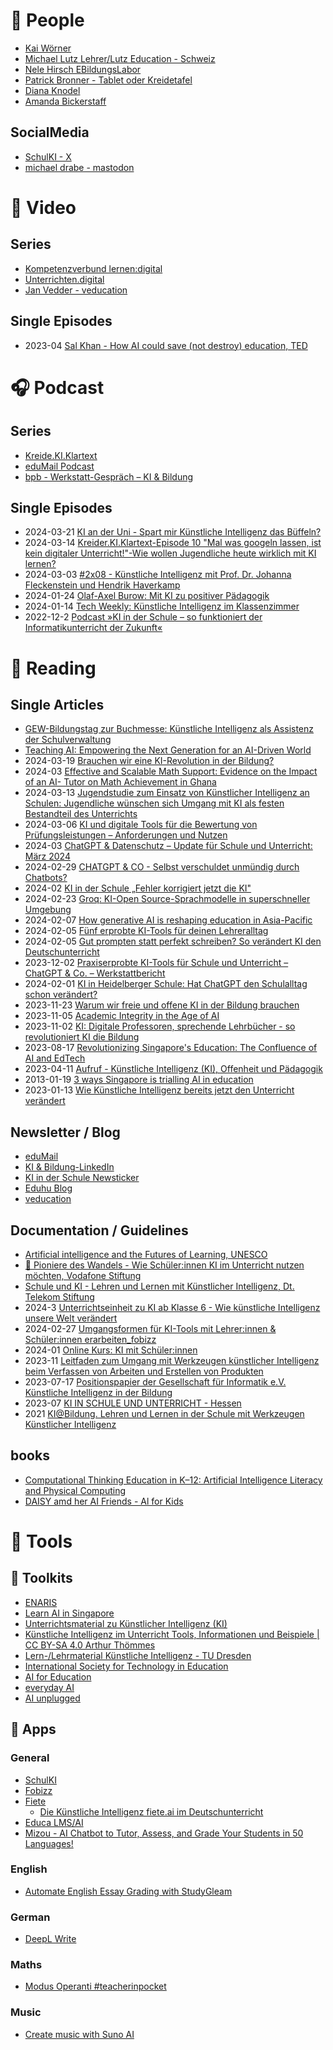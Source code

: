 # :information_desk_person: People

* [Kai Wörner](https://twitter.com/Woe_Real)
* [Michael Lutz Lehrer/Lutz Education - Schweiz](https://www.linkedin.com/in/michaellutz-edtech-advisor)
* [Nele Hirsch EBildungsLabor](https://www.linkedin.com/in/nele-hirsch-2a79a51a0)
* [Patrick Bronner - Tablet oder Kreidetafel](https://www.patrickbronner.de/)
* [Diana Knodel](https://de.linkedin.com/in/dianaknodel)
* [Amanda Bickerstaff](https://www.linkedin.com/in/amanda-bickerstaff-edu)

## SocialMedia
* [SchulKI - X](https://twitter.com/schulKI_de)
* [michael drabe - mastodon](https://bildung.social/@m_drabe)

# :movie_camera: Video

## Series
* [Kompetenzverbund lernen:digital](https://youtube.com/@lernendigitalDE)
* [Unterrichten.digital](https://youtube.com/@unterrichten.digital-tutor125)
* [Jan Vedder - veducation](https://youtube.com/@janvedder6962)

## Single Episodes
* 2023-04 [Sal Khan - How AI could save (not destroy) education, TED](https://www.ted.com/talks/sal_khan_how_ai_could_save_not_destroy_education) 

# :headphones: Podcast

## Series
* [Kreide.KI.Klartext](https://kreide-ki-klartext.podigee.io/)
* [eduMail Podcast](https://ebildungslabor.de/category/podcast/)
* [bpb - Werkstatt-Gespräch – KI & Bildung](https://www.bpb.de/lernen/digitale-bildung/werkstatt/540032/werkstatt-gespraech-ki-bildung/)

## Single Episodes
* 2024-03-21 [KI an der Uni - Spart mir Künstliche Intelligenz das Büffeln?](https://www.deutschlandfunk.de/kuenstliche-intelligenz-universitaet-uni-ki-bueffeln-lernen-dlf-0bfee462-100.html)
* 2024-03-14 [Kreider.KI.Klartext-Episode 10 "Mal was googeln lassen, ist kein digitaler Unterricht!"-Wie wollen Jugendliche heute wirklich mit KI lernen?](https://kreide-ki-klartext.podigee.io/20-new-episode)
* 2024-03-03 [#2x08 - Künstliche Intelligenz mit Prof. Dr. Johanna Fleckenstein und Hendrik Haverkamp](https://auftrag-aufbruch.podigee.io/20-kunstliche-intelligenz#t=5)
* 2024-01-24 [Olaf-Axel Burow: Mit KI zu positiver Pädagogik](https://www.swr.de/wissen/olaf-axel-burow-mit-ki-zu-positiver-paedagogik-100.html)
* 2024-01-14 [Tech Weekly: Künstliche Intelligenz im Klassenzimmer](https://www.bitkom.org/mediathek/podcasts/Tech-Weekly-Kuenstliche-Intelligenz-im-Klassenzimmer)
* 2022-12-2 [Podcast »KI in der Schule – so funktioniert der Informatikunterricht der Zukunft« ](https://www.fraunhofer.de/de/mediathek/podcasts/podcasts-2022/ki-in-der-schule.html)

# :book: Reading

## Single Articles
* [GEW-Bildungstag zur Buchmesse: Künstliche Intelligenz als Assistenz der Schulverwaltung](https://www.gew.de/aktuelles/detailseite/ki-als-assistenz-der-schulverwaltung)
* [Teaching AI: Empowering the Next Generation for an AI-Driven World](https://medium.com/@andrewmarcinek/teaching-ai-empowering-the-next-generation-for-an-ai-driven-world-6832ac0f1c01)
* 2024-03-19 [Brauchen wir eine KI-Revolution in der Bildung?](https://ebildungslabor.de/blog/brauchen-wir-eine-ki-revolution-in-der-bildung/)
* 2024-03 [Effective and Scalable Math Support: Evidence on the Impact of an AI- Tutor on Math Achievement in Ghana](https://arxiv.org/ftp/arxiv/papers/2402/2402.09809.pdf)
* 2024-03-13 [Jugendstudie zum Einsatz von Künstlicher Intelligenz an Schulen: Jugendliche wünschen sich Umgang mit KI als festen Bestandteil des Unterrichts](https://www.vodafone-stiftung.de/jugendstudie-kuenstliche-intelligenz/)
* 2024-03-06 [KI und digitale Tools für die Bewertung von Prüfungsleistungen – Anforderungen und Nutzen](https://schule21.blog/2024/03/06/ki-und-digitale-tools-zur-pruefungsbewertung)
* 2024-03 [ChatGPT & Datenschutz – Update für Schule und Unterricht: März 2024](https://unterrichten.digital/2024/02/28/chatgpt-datenschutz-unterricht-schule-2024/)
* 2024-02-29 [CHATGPT & CO - Selbst verschuldet unmündig durch Chatbots?](https://www.faz.net/aktuell/karriere-hochschule/die-wirkung-sprachgenerativer-techniken-auf-den-unterricht-19552054.html)
* 2024-02 [KI in der Schule „Fehler korrigiert jetzt die KI"](https://www.goethe.de/de/spr/spr/25396486.html)
* 2024-02-23 [Groq: KI-Open Source-Sprachmodelle in superschneller Umgebung](https://ebildungslabor.de/links/groq-ki-open-source-sprachmodelle-in-superschneller-umgebung/)
* 2024-02-07 [How generative AI is reshaping education in Asia-Pacific](https://www.unesco.org/en/articles/how-generative-ai-reshaping-education-asia-pacific)
* 2024-02-05 [Fünf erprobte KI-Tools für deinen Lehreralltag](https://www.kms-bildung.de/2024/02/05/fuenf-erprobte-ki-tools-fuer-deinen-lehreralltag/)
* 2024-02-05 [Gut prompten statt perfekt schreiben? So verändert KI den Deutschunterricht](https://deutsches-schulportal.de/unterricht/gut-prompten-statt-perfekt-schreiben-so-veraendert-ki-den-deutschunterricht/)
* 2023-12-02 [Praxiserprobte KI-Tools für Schule und Unterricht – ChatGPT & Co. – Werkstattbericht](https://unterrichten.digital/2023/05/22/ki-tools-unterricht-chatgpt-werkstattbericht/)
* 2024-02-01 [KI in Heidelberger Schule: Hat ChatGPT den Schulalltag schon verändert?](https://www.swr.de/swraktuell/baden-wuerttemberg/mannheim/ki-kuenstliche-intelligenz-schule-heidelberg-gymnasium-lehrer-schueler-eltern-100.html)
* 2023-11-23 [Warum wir freie und offene KI in der Bildung brauchen](https://blog.wikimedia.de/2023/11/23/warum-wir-freie-und-offene-ki-in-der-bildung-brauchen/)
* 2023-11-05 [Academic Integrity in the Age of AI](https://er.educause.edu/articles/sponsored/2023/11/academic-integrity-in-the-age-of-ai)
* 2023-11-02 [KI: Digitale Professoren, sprechende Lehrbücher - so revolutioniert KI die Bildung](https://www.handelsblatt.com/technik/ki/ki-digitale-professoren-sprechende-lehrbuecher-so-revolutioniert-ki-die-bildung/29453478.html)
* 2023-08-17 [Revolutionizing Singapore's Education: The Confluence of AI and EdTech](https://blog.studygleam.com/post/2023-08-14-revolutionizing-singapores-education-the-confluence-of-ai-and-edtech/)
* 2023-04-11 [Aufruf - Künstliche Intelligenz (KI), Offenheit und Pädagogik](https://oeai.eu/aufruf/)
* 2013-01-19 [3 ways Singapore is trialling AI in education](https://govinsider.asia/intl-en/article/3-ways-Singapore-is-trialling-AI-in-education)
* 2023-01-13 [Wie Künstliche Intelligenz bereits jetzt den Unterricht verändert](https://www.schule-in-bayern.de/beitrag/wie-kuenstliche-intelligenz-bereits-jetzt-den-unterricht-veraendert)

## Newsletter / Blog

* [eduMail](https://ebildungslabor.de/edumail/)
* [KI & Bildung-LinkedIn](https://www.linkedin.com/newsletters/ki-bildung-7088522528528195584/)
* [KI in der Schule Newsticker](https://ki-in-der-schule.de/)
* [Eduhu Blog](https://eduhu.de/blog/)
* [veducation](https://www.vedducation.de/blog/)

## Documentation / Guidelines

* [Artificial intelligence and the Futures of Learning, UNESCO](https://www.unesco.org/en/digital-education/ai-future-learning)
* [:ledger: Pioniere des Wandels - Wie Schüler:innen KI im Unterricht nutzen möchten, Vodafone Stiftung](https://www.vodafone-stiftung.de/wp-content/uploads/2024/03/Pioniere-des-Wandels-wie-Schueler-innen-KI-im-Unterricht-nutzen-wollen-Jugendstudie-der-VS-2024.pdf)
* [Schule und KI - Lehren und Lernen mit Künstlicher Intelligenz, Dt. Telekom Stiftung](https://www.telekom-stiftung.de/aktivitaeten/schule-und-ki)
* 2024-3 [Unterrichtseinheit zu KI ab Klasse 6 - Wie künstliche Intelligenz unsere Welt verändert](https://ed.spiegel.de/unterrichtsmaterial/wie-kuenstliche-intelligenz-unsere-welt-veraendert-unterrichtseinheit-zu-ki-ab-klasse-6)
* 2024-02-27 [Umgangsformen für KI-Tools mit Lehrer:innen & Schüler:innen erarbeiten_fobizz](https://hazu.swiss/lutz-education/rwtDosEZ2VObUZhVx2CK/3xX4uWliOo7ANQaVul5v)
* 2024-01 [Online Kurs: KI mit Schüler:innen](https://hazu.swiss/lutz-education/yNCZwSxdnK8H6QOqB4Nl/BsogBsujNRoSuDN9XryX)
* 2023-11 [Leitfaden zum Umgang mit Werkzeugen künstlicher Intelligenz beim Verfassen von Arbeiten und Erstellen von Produkten](http://englisch-lehrer.net/abb/Gymnasium%20Neubiberg%20KI%20Leitfaden%2011%202023.pdf)
* 2023-07-17 [Positionspapier der Gesellschaft für Informatik e.V. Künstliche Intelligenz in der Bildung](https://gi.de/fileadmin/GI/Hauptseite/Service/Publikationen/GI_Positionspapier_KI_in_der_Bildung_2023-07-12.pdf)
* 2023-07 [KI IN SCHULE UND UNTERRICHT - Hessen](https://digitale-schule.hessen.de/unterricht-und-paedagogik/handreichung-kuenstliche-intelligenz-ki-in-schule-und-unterricht)
* 2021 [KI@Bildung. Lehren und Lernen in der Schule mit Werkzeugen Künstlicher Intelligenz](https://www.wissensatlas-bildung.de/publikation/kibildung-lehren-und-lernen-in-der-schule-mit-werkzeugen-kuenstlicher-intelligenz/)

## books
* [Computational Thinking Education in K–12: Artificial Intelligence Literacy and Physical Computing](https://direct.mit.edu/books/oa-edited-volume/5312/Computational-Thinking-Education-in-K-12Artificial)
* [DAISY amd her AI Friends - Al for Kids](https://learn.aisingapore.org/wp-content/uploads/2022/03/AI-for-Kids_Illustrated-Edition_final_isbn.pdf)

# :wrench: Tools

## :nut_and_bolt: Toolkits
* [ENARIS](https://enaris.org/material/de/index.html)
* [Learn AI in Singapore](https://learn.aisingapore.org/)
* [Unterrichtsmaterial zu
Künstlicher Intelligenz (KI)](https://medienportal.siemens-stiftung.org/de/unterrichtsmaterial-kuenstliche-intelligenz)
* [Künstliche Intelligenz im Unterricht Tools, Informationen und Beispiele | CC BY-SA 4.0 Arthur Thömmes ](https://www.taskcards.de/#/board/b876a104-8031-4254-aa24-37dc1cfd292c/view)
* [Lern-/Lehrmaterial Künstliche Intelligenz - TU Dresden](https://tu-dresden.de/ing/informatik/smt/ddi/schulinformatik/eduinf-education_in_informatics/lehr-lern-material/kuenstliche-intelligenz/index)
* [International Society for Technology in Education](https://iste.org/ai)
* [AI for Education](https://www.aiforeducation.io/)
* [everyday AI](https://everyday-ai.org/)
* [AI unplugged](http://www.aiunplugged.org/)

## :iphone: Apps

### General
* [SchulKI](https://schulki.de/)
* [Fobizz](https://fobizz.com/)
* [Fiete](https://www.fiete.ai/)
  * [Die Künstliche Intelligenz fiete.ai im Deutschunterricht](https://www.kms-bildung.de/2024/02/14/die-kuenstliche-intelligenz-fiete-ai-im-deutschunterricht/)
* [Educa LMS/AI](https://digitallearning.gmbh/)
* [Mizou - AI Chatbot to Tutor, Assess, and Grade Your Students in 50 Languages!](https://mizou.com/)

### English
* [Automate English Essay Grading with StudyGleam](https://studygleam.com/)

### German

* [DeepL Write](https://www.deepl.com/write)

### Maths
* [Modus Operanti #teacherinpocket](https://www.modusoperandiapp.com/)

### Music
* [Create music with Suno AI](https://app.suno.ai/)



